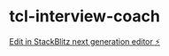 # tcl-interview-coach

[Edit in StackBlitz next generation editor ⚡️](https://stackblitz.com/~/github.com/realtalishaw/tcl-interview-coach)
